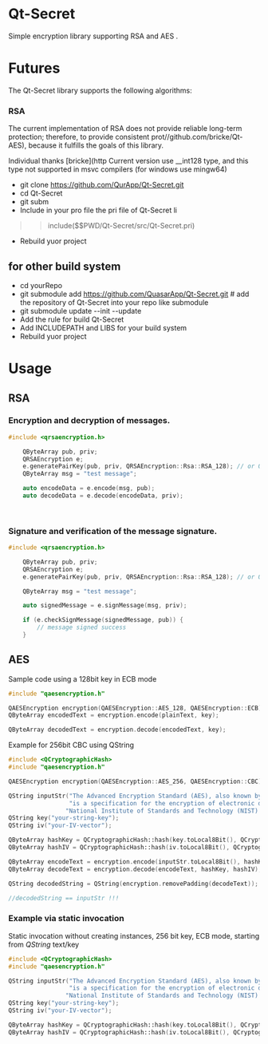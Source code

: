 # Qt-Secret

Simple encryption library supporting RSA and AES .

# Futures 
The Qt-Secret library supports the following algorithms:

### RSA
The current implementation of RSA does not provide reliable long-term protection; therefore, to provide consistent prot//github.com/bricke/Qt-AES), because it fulfills the goals of this library.

Individual thanks [bricke](http
Current version use __int128 type, and this type not supported in msvc compilers (for windows use mingw64)

 * git clone https://github.com/QurApp/Qt-Secret.git
 * cd Qt-Secret
 * git subm
 * Include in your pro file the pri file of Qt-Secret li
  >> include($$PWD/Qt-Secret/src/Qt-Secret.pri)
 * Rebuild yuor project

## for other build system
 
 * cd yourRepo
 * git submodule add https://github.com/QuasarApp/Qt-Secret.git # add the repository of Qt-Secret into your repo like submodule
 * git submodule update --init --update
 * Add the rule for build Qt-Secret
 * Add INCLUDEPATH and LIBS for your build system 
 * Rebuild yuor project


# Usage

## RSA

### Encryption and decryption of messages.

``` cpp
#include <qrsaencryption.h>

    QByteArray pub, priv;
    QRSAEncryption e;
    e.generatePairKey(pub, priv, QRSAEncryption::Rsa::RSA_128); // or QRSAEncryption::Rsa::RSA_64
    QByteArray msg = "test message";

    auto encodeData = e.encode(msg, pub);
    auto decodeData = e.decode(encodeData, priv);
    
    

```

### Signature and verification of the message signature.

``` cpp
#include <qrsaencryption.h>

    QByteArray pub, priv;
    QRSAEncryption e;
    e.generatePairKey(pub, priv, QRSAEncryption::Rsa::RSA_128); // or QRSAEncryption::Rsa::RSA_64

    QByteArray msg = "test message";

    auto signedMessage = e.signMessage(msg, priv);

    if (e.checkSignMessage(signedMessage, pub)) {
        // message signed success
    }

```

## AES

Sample code using a 128bit key in ECB mode
``` cpp
#include "qaesencryption.h"

QAESEncryption encryption(QAESEncryption::AES_128, QAESEncryption::ECB);
QByteArray encodedText = encryption.encode(plainText, key);

QByteArray decodedText = encryption.decode(encodedText, key);
```

Example for 256bit CBC using QString
``` cpp
#include <QCryptographicHash>
#include "qaesencryption.h"

QAESEncryption encryption(QAESEncryption::AES_256, QAESEncryption::CBC);

QString inputStr("The Advanced Encryption Standard (AES), also known by its original name Rijndael "
                 "is a specification for the encryption of electronic data established by the U.S. "
                "National Institute of Standards and Technology (NIST) in 2001");
QString key("your-string-key");
QString iv("your-IV-vector");

QByteArray hashKey = QCryptographicHash::hash(key.toLocal8Bit(), QCryptographicHash::Sha256);
QByteArray hashIV = QCryptographicHash::hash(iv.toLocal8Bit(), QCryptographicHash::Md5);

QByteArray encodeText = encryption.encode(inputStr.toLocal8Bit(), hashKey, hashIV);
QByteArray decodeText = encryption.decode(encodeText, hashKey, hashIV);

QString decodedString = QString(encryption.removePadding(decodeText));

//decodedString == inputStr !!! 
```

### Example via static invocation
Static invocation without creating instances, 256 bit key, ECB mode, starting from *QString* text/key
``` cpp
#include <QCryptographicHash>
#include "qaesencryption.h"

QString inputStr("The Advanced Encryption Standard (AES), also known by its original name Rijndael "
                 "is a specification for the encryption of electronic data established by the U.S. "
                "National Institute of Standards and Technology (NIST) in 2001");
QString key("your-string-key");
QString iv("your-IV-vector");

QByteArray hashKey = QCryptographicHash::hash(key.toLocal8Bit(), QCryptographicHash::Sha256);
QByteArray hashIV = QCryptographicHash::hash(iv.toLocal8Bit(), QCryptographicHash::Md5);
